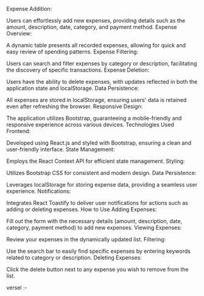 Expense Addition:

Users can effortlessly add new expenses, providing details such as the amount, description, date, category, and payment method.
Expense Overview:

A dynamic table presents all recorded expenses, allowing for quick and easy review of spending patterns.
Expense Filtering:

Users can search and filter expenses by category or description, facilitating the discovery of specific transactions.
Expense Deletion:

Users have the ability to delete expenses, with updates reflected in both the application state and localStorage.
Data Persistence:

All expenses are stored in localStorage, ensuring users' data is retained even after refreshing the browser.
Responsive Design:

The application utilizes Bootstrap, guaranteeing a mobile-friendly and responsive experience across various devices.
Technologies Used
Frontend:

Developed using React.js and styled with Bootstrap, ensuring a clean and user-friendly interface.
State Management:

Employs the React Context API for efficient state management.
Styling:

Utilizes Bootstrap CSS for consistent and modern design.
Data Persistence:

Leverages localStorage for storing expense data, providing a seamless user experience.
Notifications:

Integrates React Toastify to deliver user notifications for actions such as adding or deleting expenses.
How to Use
Adding Expenses:

Fill out the form with the necessary details (amount, description, date, category, payment method) to add new expenses.
Viewing Expenses:

Review your expenses in the dynamically updated list.
Filtering:

Use the search bar to easily find specific expenses by entering keywords related to category or description.
Deleting Expenses:

Click the delete button next to any expense you wish to remove from the list.


versel :- 